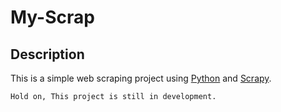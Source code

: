 # My-Scrap

## Description

This is a simple web scraping project using [Python](https://www.python.org) and [Scrapy](https://scrapy.org/).

`Hold on, This project is still in development.`
